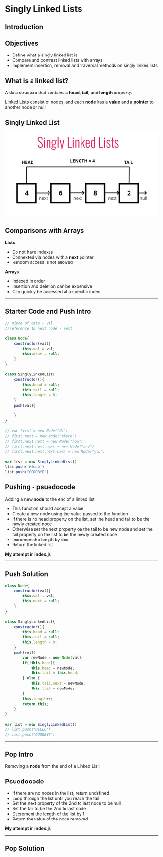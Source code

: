 # Singly Linked Lists

## Introduction

## Objectives
- Define what a singly linked list is
- Compare and contrast linked lists with arrays
- Implement insertion, removal and traversal methods on singly linked lists

## What is a **linked list**?
A data structure that contains a **head**, **tail**, and **length** property.

Linked Lists consist of nodes, and each **node** has a **value** and a **pointer** to another node or null

## Singly Linked List

![singly linked list](./1.jpg)

## Comparisons with Arrays

**Lists**
- Do not have indexes
- Connexted via nodes with a **next** pointer
- Random access is not allowed

**Arrays**
- Indexed in order
- Insertion and deletion can be expensive
- Can quickly be accessed at a specific index

---

## Starter Code and Push Intro

```js
// piece of data - val
//reference to next node - next

class Node{
    constructor(val){
        this.val = val;
        this.next = null;
    }
}

class SinglyLinkedList{
    constructor(){
        this.head = null;
        this.tail = null;
        this.length = 0;
    }
    push(val){
        
    }
}

// var first = new Node("Hi")
// first.next = new Node("there")
// first.next.next = new Node("how")
// first.next.next.next = new Node("are")
// first.next.next.next.next = new Node("you")

var list = new SinglyLinkedList()
list.push("HELLO")
list.push("GOODBYE")
```

## Pushing - psuedocode
Adding a new **node** to the end of a linked list

- This function should accept a value
- Create a new node using the value passed to the function
- If there is no head property on the list, set the head and tail to be the newly created node
- Otherwise set the next property on the tail to be new node and set the tail property on the list to be the newly created node
- Increment the length by one
- Return the linked list

**My attempt in index.js** 

---

## Push Solution 

```js
class Node{
    constructor(val){
        this.val = val;
        this.next = null;
    }
}

class SinglyLinkedList{
    constructor(){
        this.head = null;
        this.tail = null;
        this.length = 0;
    }
    push(val){
        var newNode = new Node(val);
        if(!this.head){
            this.head = newNode;
            this.tail = this.head;
        } else {
            this.tail.next = newNode;
            this.tail = newNode;
        }
        this.length++;
        return this;
    }
}

var list = new SinglyLinkedList()
// list.push("HELLO")
// list.push("GOODBYE")
```

---

## Pop Intro

Removing a **node** from the end of a Linked List!

## Psuedocode
- If there are no nodes in the list, return undefined
- Loop through the list until you reach the tail
- Set the next property of the 2nd to last node to be null
- Set the tail to be the 2nd to last node
- Decrement the length of the list by 1
- Return the value of the node removed

**My attempt in index.js**

---

## Pop Solution


